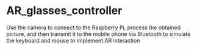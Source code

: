 # AR_glasses_controller


Use the camera to connect to the Raspberry Pi, process the obtained picture, and then transmit it to the mobile phone via Bluetooth to simulate the keyboard and mouse to implement AR interaction
